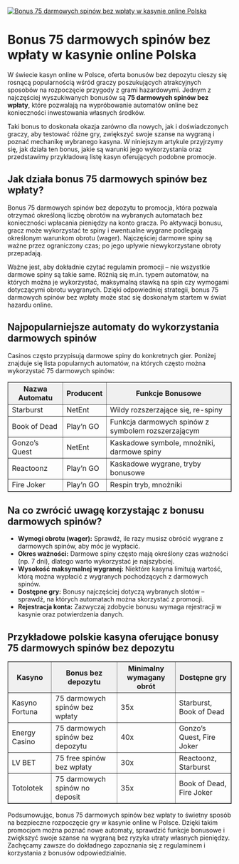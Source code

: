 [![Bonus 75 darmowych spinów bez wpłaty w kasynie online Polska](https://123-caf.pages.dev/gitsignup.png)](https://vrmoo.ru/Bt82HjjY)

<h1>Bonus 75 darmowych spinów bez wpłaty w kasynie online Polska</h1> <p>W świecie kasyn online w Polsce, oferta bonusów bez depozytu cieszy się rosnącą popularnością wśród graczy poszukujących atrakcyjnych sposobów na rozpoczęcie przygody z grami hazardowymi. Jednym z najczęściej wyszukiwanych bonusów są <strong>75 darmowych spinów bez wpłaty</strong>, które pozwalają na wypróbowanie automatów online bez konieczności inwestowania własnych środków.</p>  <p>Taki bonus to doskonała okazja zarówno dla nowych, jak i doświadczonych graczy, aby testować różne gry, zwiększyć swoje szanse na wygraną i poznać mechanikę wybranego kasyna. W niniejszym artykule przyjrzymy się, jak działa ten bonus, jakie są warunki jego wykorzystania oraz przedstawimy przykładową listę kasyn oferujących podobne promocje.</p>  <h2>Jak działa bonus 75 darmowych spinów bez wpłaty?</h2> <p>Bonus 75 darmowych spinów bez depozytu to promocja, która pozwala otrzymać określoną liczbę obrotów na wybranych automatach bez konieczności wpłacania pieniędzy na konto gracza. Po aktywacji bonusu, gracz może wykorzystać te spiny i ewentualne wygrane podlegają określonym warunkom obrotu (wager). Najczęściej darmowe spiny są ważne przez ograniczony czas; po jego upływie niewykorzystane obroty przepadają.</p>  <p>Ważne jest, aby dokładnie czytać regulamin promocji – nie wszystkie darmowe spiny są takie same. Różnią się m.in. typem automatów, na których można je wykorzystać, maksymalną stawką na spin czy wymogami dotyczącymi obrotu wygranych. Dzięki odpowiedniej strategii, bonus 75 darmowych spinów bez wpłaty może stać się doskonałym startem w świat hazardu online.</p>  <h2>Najpopularniejsze automaty do wykorzystania darmowych spinów</h2> <p>Casinos często przypisują darmowe spiny do konkretnych gier. Poniżej znajduje się lista popularnych automatów, na których często można wykorzystać 75 darmowych spinów:</p>  <table border="1" cellpadding="8" cellspacing="0" style="border-collapse: collapse; width:100%; max-width:600px;">   <thead>     <tr style="background-color: #f0f0f0;">       <th>Nazwa Automatu</th>       <th>Producent</th>       <th>Funkcje Bonusowe</th>     </tr>   </thead>   <tbody>     <tr>       <td>Starburst</td>       <td>NetEnt</td>       <td>Wildy rozszerzające się, re-spiny</td>     </tr>     <tr>       <td>Book of Dead</td>       <td>Play’n GO</td>       <td>Funkcja darmowych spinów z symbolem rozszerzającym</td>     </tr>     <tr>       <td>Gonzo’s Quest</td>       <td>NetEnt</td>       <td>Kaskadowe symbole, mnożniki, darmowe spiny</td>     </tr>     <tr>       <td>Reactoonz</td>       <td>Play’n GO</td>       <td>Kaskadowe wygrane, tryby bonusowe</td>     </tr>     <tr>       <td>Fire Joker</td>       <td>Play’n GO</td>       <td>Respin tryb, mnożniki</td>     </tr>   </tbody> </table>  <h2>Na co zwrócić uwagę korzystając z bonusu darmowych spinów?</h2> <ul>   <li><strong>Wymogi obrotu (wager):</strong> Sprawdź, ile razy musisz obrócić wygrane z darmowych spinów, aby móc je wypłacić.</li>   <li><strong>Okres ważności:</strong> Darmowe spiny często mają określony czas ważności (np. 7 dni), dlatego warto wykorzystać je najszybciej.</li>   <li><strong>Wysokość maksymalnej wygranej:</strong> Niektóre kasyna limitują wartość, którą można wypłacić z wygranych pochodzących z darmowych spinów.</li>   <li><strong>Dostępne gry:</strong> Bonusy najczęściej dotyczą wybranych slotów – sprawdź, na których automatach można skorzystać z promocji.</li>   <li><strong>Rejestracja konta:</strong> Zazwyczaj zdobycie bonusu wymaga rejestracji w kasynie oraz potwierdzenia danych.</li> </ul>  <h2>Przykładowe polskie kasyna oferujące bonusy 75 darmowych spinów bez depozytu</h2> <table border="1" cellpadding="8" cellspacing="0" style="border-collapse: collapse; width:100%; max-width:700px;">   <thead>     <tr style="background-color: #f0f0f0;">       <th>Kasyno</th>       <th>Bonus bez depozytu</th>       <th>Minimalny wymagany obrót</th>       <th>Dostępne gry</th>     </tr>   </thead>   <tbody>     <tr>       <td>Kasyno Fortuna</td>       <td>75 darmowych spinów bez wpłaty</td>       <td>35x</td>       <td>Starburst, Book of Dead</td>     </tr>     <tr>       <td>Energy Casino</td>       <td>75 darmowych spinów bez depozytu</td>       <td>40x</td>       <td>Gonzo’s Quest, Fire Joker</td>     </tr>     <tr>       <td>LV BET</td>       <td>75 free spinów bez wpłaty</td>       <td>30x</td>       <td>Reactoonz, Starburst</td>     </tr>     <tr>       <td>Totolotek</td>       <td>75 darmowych spinów no deposit</td>       <td>35x</td>       <td>Book of Dead, Fire Joker</td>     </tr>   </tbody> </table>  <p>Podsumowując, bonus 75 darmowych spinów bez wpłaty to świetny sposób na bezpieczne rozpoczęcie gry w kasynie online w Polsce. Dzięki takim promocjom można poznać nowe automaty, sprawdzić funkcje bonusowe i zwiększyć swoje szanse na wygraną bez ryzyka utraty własnych pieniędzy. Zachęcamy zawsze do dokładnego zapoznania się z regulaminem i korzystania z bonusów odpowiedzialnie.</p>